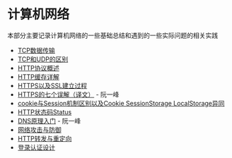# 计算机网络
本部分主要记录计算机网络的一些基础总结和遇到的一些实际问题的相关实践

- [TCP数据传输](/Computer/Network/TCP数据传输.md)
- [TCP和UDP的区别](/Computer/Network/TCP和UDP.md)
- [HTTP协议概述](/Computer/Network/HTTP协议概述.md)
- [HTTP缓存详解](/Computer/Network/HTTP缓存详解.md)
- [HTTPS以及SSL建立过程](/Computer/Network/HTTPS.md)
- [HTTPS的七个误解（译文）](http://www.ruanyifeng.com/blog/2011/02/seven_myths_about_https.html) - 阮一峰
- [cookie与Session机制区别以及Cookie SessionStorage LocalStorage异同](/Computer/Network/cookie与Session的区别.md)
- [HTTP状态码Status](/Computer/Network/status状态码.md) 
- [DNS原理入门](http://www.ruanyifeng.com/blog/2016/06/dns.html) - 阮一峰 
- [网络攻击与防御](/Computer/Network/网络攻击与防御.md)
- [HTTP转发与重定向](/Computer/Network/HTTP转发与重定向.md)
- [登录认证设计](/Computer/Network/登录认证.md)
